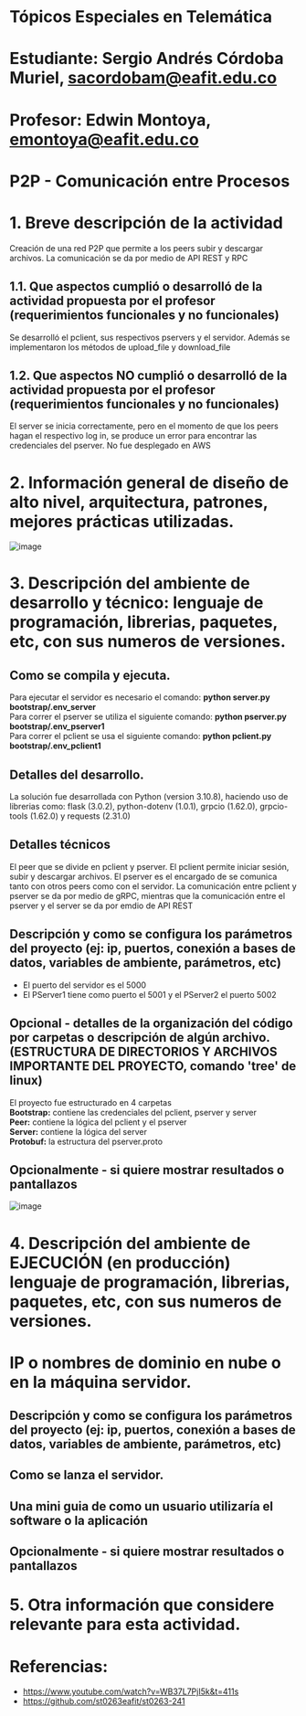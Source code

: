 # Tópicos Especiales en Telemática
#
# Estudiante: Sergio Andrés Córdoba Muriel, sacordobam@eafit.edu.co
#
# Profesor: Edwin Montoya, emontoya@eafit.edu.co
#

# P2P - Comunicación entre Procesos
#
# 1. Breve descripción de la actividad
Creación de una red P2P que permite a los peers subir y descargar archivos. La comunicación se da por medio de API REST y RPC

<texto descriptivo>

## 1.1. Que aspectos cumplió o desarrolló de la actividad propuesta por el profesor (requerimientos funcionales y no funcionales)
  
Se desarrolló el pclient, sus respectivos pservers y el servidor. Además se implementaron los métodos de upload_file y download_file

## 1.2. Que aspectos NO cumplió o desarrolló de la actividad propuesta por el profesor (requerimientos funcionales y no funcionales)

El server se inicia correctamente, pero en el momento de que los peers hagan el respectivo log in, se produce un error para encontrar las credenciales del pserver. No fue desplegado en AWS

# 2. Información general de diseño de alto nivel, arquitectura, patrones, mejores prácticas utilizadas.
![image](https://github.com/sergiocordobam/sacordobam-st0263/assets/89363748/29c9b080-fc3e-478b-ad8a-1ccb43bdf62b)

# 3. Descripción del ambiente de desarrollo y técnico: lenguaje de programación, librerias, paquetes, etc, con sus numeros de versiones.

## Como se compila y ejecuta.
Para ejecutar el servidor es necesario el comando: **python server.py bootstrap/.env_server** </br>
Para correr el pserver se utiliza el siguiente comando: **python pserver.py bootstrap/.env_pserver1** </br>
Para correr el pclient se usa el siguiente comando: **python pclient.py bootstrap/.env_pclient1**
## Detalles del desarrollo.
La solución fue desarrollada con Python (version 3.10.8), haciendo uso de librerias como: flask (3.0.2), python-dotenv (1.0.1), grpcio (1.62.0), grpcio-tools (1.62.0) y requests (2.31.0)
## Detalles técnicos
El peer que se divide en pclient y pserver. El pclient permite iniciar sesión, subir y descargar archivos. El pserver es el encargado de se comunica tanto con otros peers como con el servidor. La comunicación entre pclient y pserver se da por medio de gRPC, mientras que la comunicación entre el pserver y el server se da por emdio de API REST
## Descripción y como se configura los parámetros del proyecto (ej: ip, puertos, conexión a bases de datos, variables de ambiente, parámetros, etc)
- El puerto del servidor es el 5000
- El PServer1 tiene como puerto el 5001 y el PServer2 el puerto 5002
## Opcional - detalles de la organización del código por carpetas o descripción de algún archivo. (ESTRUCTURA DE DIRECTORIOS Y ARCHIVOS IMPORTANTE DEL PROYECTO, comando 'tree' de linux)
El proyecto fue estructurado en 4 carpetas </br>
**Bootstrap:** contiene las credenciales del pclient, pserver y server </br>
**Peer:** contiene la lógica del pclient y el pserver </br>
**Server:** contiene la lógica del server </br>
**Protobuf:** la estructura del pserver.proto 
## Opcionalmente - si quiere mostrar resultados o pantallazos 
![image](https://github.com/sergiocordobam/sacordobam-st0263/assets/89363748/f8f2fbc6-2e30-4dbb-b48e-24c5096b5978)

# 4. Descripción del ambiente de EJECUCIÓN (en producción) lenguaje de programación, librerias, paquetes, etc, con sus numeros de versiones.

# IP o nombres de dominio en nube o en la máquina servidor.

## Descripción y como se configura los parámetros del proyecto (ej: ip, puertos, conexión a bases de datos, variables de ambiente, parámetros, etc)

## Como se lanza el servidor.

## Una mini guia de como un usuario utilizaría el software o la aplicación

## Opcionalmente - si quiere mostrar resultados o pantallazos 

# 5. Otra información que considere relevante para esta actividad.

# Referencias:
- https://www.youtube.com/watch?v=WB37L7PjI5k&t=411s
- https://github.com/st0263eafit/st0263-241
